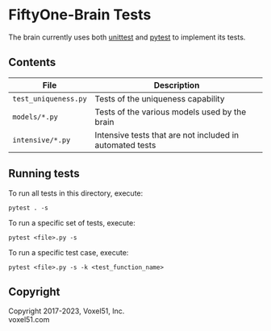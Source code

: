 # FiftyOne-Brain Tests

The brain currently uses both
[unittest](https://docs.python.org/3/library/unittest.html) and
[pytest](https://docs.pytest.org/en/stable) to implement its tests.

## Contents

| File                 | Description                                              |
| -------------------- | -------------------------------------------------------- |
| `test_uniqueness.py` | Tests of the uniqueness capability                       |
| `models/*.py`        | Tests of the various models used by the brain            |
| `intensive/*.py`     | Intensive tests that are not included in automated tests |

## Running tests

To run all tests in this directory, execute:

```shell
pytest . -s
```

To run a specific set of tests, execute:

```shell
pytest <file>.py -s
```

To run a specific test case, execute:

```shell
pytest <file>.py -s -k <test_function_name>
```

## Copyright

Copyright 2017-2023, Voxel51, Inc.<br> voxel51.com

